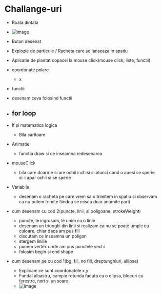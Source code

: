
# Challange-uri
 - Roata dintata
  - ![image](https://user-images.githubusercontent.com/15773819/151519753-0e5baee5-6aab-49a3-8a2b-3bf588b53f7c.png)
 - Buton desenat
 - Explozie de particule / Racheta care se lanseaza in spatiu
 - Aplicatie de plantat copacei la mouse click(mouse click, liste, functii)


- coordonate polare
  - x 
- functii
 - desenam ceva folosind functii
- for loop
  - 
- If si matematica logica
  - Bila saritoare
- Animatie
  - functia draw si ce inseamna redesenarea
- mouseClick
  - bila care doarme si are ochii inchisi si atunci cand o apesi se sperie si ii apar ochii si se sperie
- Variabile
  - desenam o racheta pe care vrem sa o trimitem in spatiu si observam ca nu putem trimite fiindca se misca doar anumite parti
- cum desenam cu cod 2(puncte, linii, si poligoane, strokeWeight)
  - puncte, le ingrosam, le unim cu o linie
  - desenam un triunghi din linii si realizam ca nu se poate umple cu culoare, chiar daca am pus fill
  - discutam ce inseamna un poligon
  - stergem liniile
  - punem vertex unde am pus punctele vechi
  - folosim begin si end shape
- cum desenam pe cu cod 1(bg, fill, no fill, dreptunghiuri, ellipse)
  - Explicam ce sunt coordonatele x,y
  - Fundal albastru, campie rotunda facuta cu o elipsa, blocuri cu ferestre, nori si un soare
  - ![image](https://user-images.githubusercontent.com/15773819/151635130-a6ffc057-e9c7-47f6-96fc-4d139d7f2b21.png)

